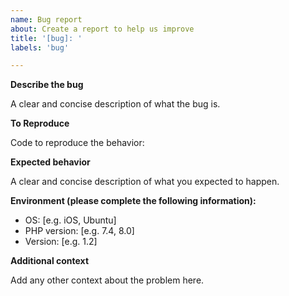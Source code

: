 ```yaml
---
name: Bug report
about: Create a report to help us improve
title: '[bug]: '
labels: 'bug'

---
```


**Describe the bug**

A clear and concise description of what the bug is.

**To Reproduce**

Code to reproduce the behavior:

**Expected behavior**

A clear and concise description of what you expected to happen.

**Environment (please complete the following information):**

 - OS: [e.g. iOS, Ubuntu]
 - PHP version: [e.g. 7.4, 8.0]
 - Version: [e.g. 1.2]

**Additional context**

Add any other context about the problem here.
